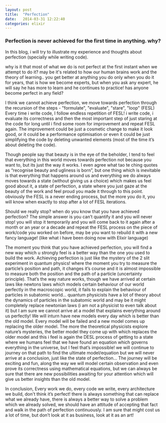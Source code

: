 ```yaml
---
layout: post
title:  "Perfection"
date:   2014-03-31 12:22:40
categories: elixir
---
```


<h3> Perfection is never achieved for the first time in anything. why? </h3>
In this blog, i will try to illustrate my experience and thoughts about perfection (specially while writing code).

why is it that most of what we do is not perfect at the first instant when we attempt to do it?
may be it's related to how our human brains work and the theory of learning.. you get better at anything you do only when you do it for years, that is how we become experts, but when you ask any expert, he will say he has more to learn and he continues to practice! has anyone become perfect in any field?

I think we cannot achieve perfection, we move towards perfection through the recursion of the steps - "formulate", "evaluate", "stare", "loop" (FESL)
Every time i write code, I follow endless repetition of FESL! i write code, i evaluate its correctness and then the most important step of just staring at the code for long until i find some room for improvement and repeat FESL again.
The improvement could be just a cosmetic change to make it look good, or it could be a performance optimisation or even it could be just simplifying the code by deleting unwanted elements (most of the time it’s about deleting the code).

Though people say that beauty is in the eye of the beholder, I tend to feel that everything in this world moves towards perfection not because you want to, but its just the way it works. I even agree what tao te ching quotes as “recognise beauty and ugliness is born”, but one thing which is inevitable is that everything that happens around us and everything we do always moves towards a state (without giving us a choice) which makes us feel good about it, a state of perfection, a state where you just gaze at the beauty of the work and feel proud you made it through to this point. obviously the FESL is a never ending process, but the more you do it, you will know when exactly to stop after a lot of FESL iterations.

Should we really stop? when do you know that you have achieved perfection?
The simple answer is you can’t quantify it and you will never stop! you will stop it temporarily and you will come back to it again after a month or an year or a decade and repeat the FESL process on the piece of work/code you worked on before, may be you want to rebuild it with a new fancy language! (like what i have been doing now with Elixir language)

The moment you think that you have achieved perfection, you will find a new way which u strongly feel is a better way than the one you used to build the work.
Achieving perfection is just like the mystery of the 2 slit experiment in quantum physics! where the moment you try to measure the particle’s position and path, it changes it’s course and it is almost impossible to measure both the position and the path of a particle (uncertainty principle).
That’s the way nature works, though we have arrived at certain laws like newtons laws which models certain behaviour of our world perfectly in the macroscopic world, it fails to explain the behaviour of particles in subatomic world... quantum physicists have a lot of theory about the dynamics of particles in the subatomic world and may be it might completely replace newtonian laws (i am not a physicist to even talk about it) but I am sure we cannot arrive at a model that explains everything around us perfectly! We will inturn have new models every day which is better than the old model. Every model will be failed and a new model comes up replacing the older model. The more the theoretical physicists explore nature’s mysteries, the better model they come up with which replaces the older model and this i feel is again the DESL process of getting to a state where we humans feel that we have found an equation which governs everything in the universe, but I feel that’s impossible! we will continue to journey on that path to find the ultimate model/equation but we will never arrive at a conclusion, just like the state of perfection… The journey will be exciting and fun, along the way we will model certain observation and even prove its correctness using mathematical equations, but we can always be sure that there are new possibilities awaiting for your attention which will give us better insights than the old model.

In conclusion, Every work we do, every code we write, every architecture we build, don't think it’s perfect! there is always something that can replace what we already have, there is always a better way to solve a problem which we already solved, we should have an attitude of accepting that fact and walk in the path of perfection continuously. I am sure that might cost us a lot of time, but don’t look at it as business, look at it as an art!
